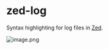 # zed-log

Syntax highlighting for log files in [Zed](https://github.com/zed-industries/zed).

![image.png](https://s2.loli.net/2024/03/29/dVPXl1m5Z8JFQ7R.png)

